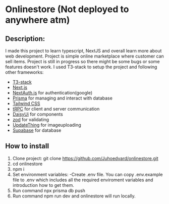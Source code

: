 # Onlinestore (Not deployed to anywhere atm)

## Description:

I made this project to learn typescript, NextJS and overall learn more about web development. Project is simple online marketplace where customer can sell items.
Project is still in progress so there might be some bugs or some features doesn't work.
I used T3-stack to setup the project and following other frameworks: 

- [T3-stack](https://create.t3.gg/)
- [Next.js](https://nextjs.org)
- [NextAuth.js](https://next-auth.js.org) for authentication(google)
- [Prisma](https://prisma.io) for managing and interact with database
- [Tailwind CSS](https://tailwindcss.com) 
- [tRPC](https://trpc.io) for client and server communication
- [DaisyUi](https://daisyui.com/docs/install/) for components
- [zod](https://zod.dev/?id=table-of-contents) for validating
- [UpdateThing](https://uploadthing.com/) for imageuploading
- [Supabase](https://supabase.com/) for database


## How to install

1. Clone project:  git clone https://github.com/Juhoedvard/onlinestore.git
2. cd onlinestore
3. npm i
4. Set environment variables:
   -Create .env file. You can copy .env.example file to .env which includes all the required enviroment variables and introduction how to get them.
5. Run command npx prisma db push
6. Run command npm run dev and onlinestore will run locally.
